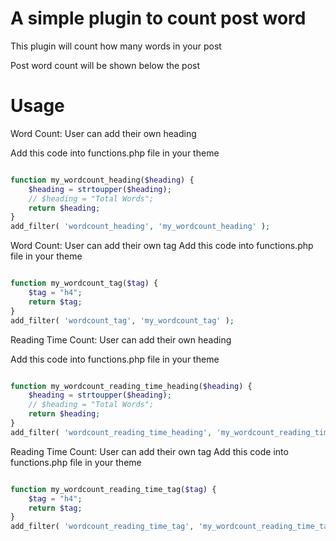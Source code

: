A simple plugin to count post word
============

This plugin will count how many words in your post

Post word count will be shown below the post

Usage
=====


Word Count: User can add their own heading

Add this code into functions.php file in your theme

```php

function my_wordcount_heading($heading) {
	$heading = strtoupper($heading);
	// $heading = "Total Words";
	return $heading;
}
add_filter( 'wordcount_heading', 'my_wordcount_heading' );

```

Word Count: User can add their own tag
Add this code into functions.php file in your theme

```php

function my_wordcount_tag($tag) {
	$tag = "h4";
	return $tag;
}
add_filter( 'wordcount_tag', 'my_wordcount_tag' );

```

Reading Time Count: User can add their own heading

Add this code into functions.php file in your theme

```php

function my_wordcount_reading_time_heading($heading) {
	$heading = strtoupper($heading);
	// $heading = "Total Words";
	return $heading;
}
add_filter( 'wordcount_reading_time_heading', 'my_wordcount_reading_time_heading' );

```

Reading Time Count: User can add their own tag
Add this code into functions.php file in your theme

```php

function my_wordcount_reading_time_tag($tag) {
	$tag = "h4";
	return $tag;
}
add_filter( 'wordcount_reading_time_tag', 'my_wordcount_reading_time_tag' );

```